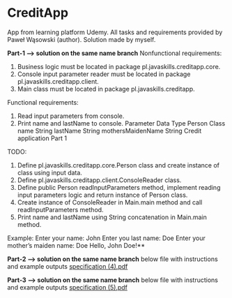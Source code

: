 # CreditApp
App from learning platform Udemy. All tasks and requirements provided by Paweł Wąsowski (author). Solution made by myself.

**Part-1 --> solution on the same name branch**
Nonfunctional requirements:
1. Business logic must be located in package pl.javaskills.creditapp.core.
2. Console input parameter reader must be located in package pl.javaskills.creditapp.client.
3. Main class must be located in package pl.javaskills.creditapp.

Functional requirements:
1. Read input parameters from console.
2. Print name and lastName to console.
Parameter Data Type
Person Class
name String
lastName String
mothersMaidenName String
Credit application Part 1

TODO:
1. Define pl.javaskills.creditapp.core.Person class and create instance of class using input data.
2. Define pl.javaskills.creditapp.client.ConsoleReader class.
3. Define public Person readInputParameters method, implement reading input parameters logic and return
instance of Person class.
4. Create instance of ConsoleReader in Main.main method and call readInputParameters method.
5. Print name and lastName using String concatenation in Main.main method.

Example:
Enter your name:
John
Enter you last name:
Doe
Enter your mother’s maiden name:
Doe
Hello, John Doe!**

**Part-2 --> solution on the same name branch**
below file with instructions and example outputs
[specification (4).pdf](https://github.com/dstelmaszynski/CreditApp/files/8348540/specification.4.pdf)

**Part-3 --> solution on the same name branch** 
below file with instructions and example outputs
[specification (5).pdf](https://github.com/dstelmaszynski/CreditApp/files/8391454/specification.5.pdf)


